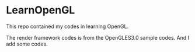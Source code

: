 # LearnOpenGL

This repo contained my codes in learning OpenGL.

The render framework codes is from the OpenGLES3.0 sample codes.
And I add some codes.
